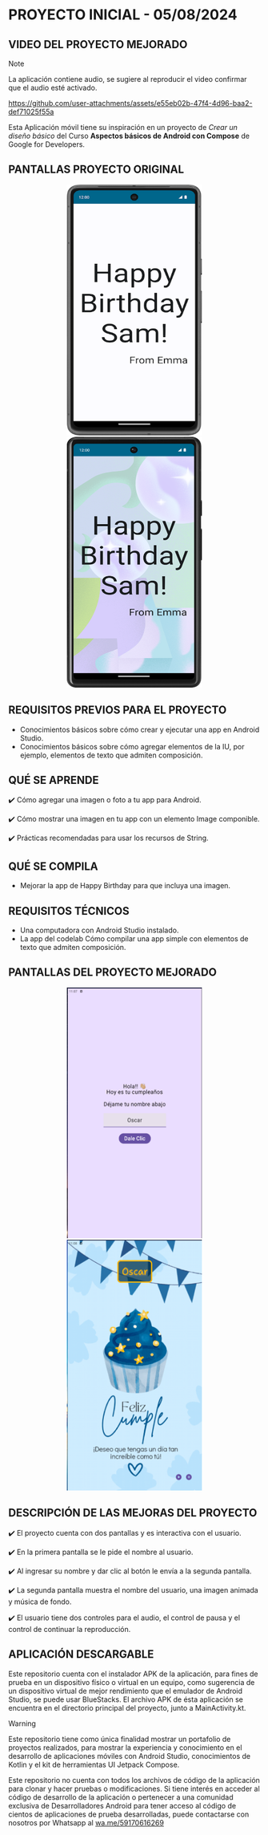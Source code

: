 # PROYECTO INICIAL - 05/08/2024

## VIDEO DEL PROYECTO MEJORADO

> [!NOTE]
> La aplicación contiene audio, se sugiere al reproducir el video confirmar que el audio esté activado.

https://github.com/user-attachments/assets/e55eb02b-47f4-4d96-baa2-def71025f55a

Esta Aplicación móvil tiene su inspiración en un proyecto de *Crear un diseño básico* del Curso **Aspectos básicos de Android con Compose** de Google for Developers.

## PANTALLAS PROYECTO ORIGINAL

<p align="center">
<img src="src/image_01.png" width="270" height="500"> <img src="src/image_02.png" width="270" height="500">
</p>

## REQUISITOS PREVIOS PARA EL PROYECTO

- Conocimientos básicos sobre cómo crear y ejecutar una app en Android Studio.
- Conocimientos básicos sobre cómo agregar elementos de la IU, por ejemplo, elementos de texto que admiten composición.

## QUÉ SE APRENDE

✔️ Cómo agregar una imagen o foto a tu app para Android.

✔️ Cómo mostrar una imagen en tu app con un elemento Image componible.

✔️ Prácticas recomendadas para usar los recursos de String.

## QUÉ SE COMPILA

- Mejorar la app de Happy Birthday para que incluya una imagen.

## REQUISITOS TÉCNICOS

- Una computadora con Android Studio instalado.
- La app del codelab Cómo compilar una app simple con elementos de texto que admiten composición.

## PANTALLAS DEL PROYECTO MEJORADO

<p align="center">
<img src="src/image_03.png" width="270" height="500"> <img src="src/image_04.png" width="270" height="500">
</p>

## DESCRIPCIÓN DE LAS MEJORAS DEL PROYECTO

✔️ El proyecto cuenta con dos pantallas y es interactiva con el usuario.

✔️ En la primera pantalla se le pide el nombre al usuario.

✔️ Al ingresar su nombre y dar clic al botón le envía a la segunda pantalla.

✔️ La segunda pantalla muestra el nombre del usuario, una imagen animada y música de fondo.

✔️ El usuario tiene dos controles para el audio, el control de pausa y el control de continuar la reproducción.

## APLICACIÓN DESCARGABLE

Este repositorio cuenta con el instalador APK de la aplicación, para fines de prueba en un dispositivo físico o virtual en un equipo, como sugerencia de un dispositivo virtual de mejor rendimiento que el emulador de Android Studio, se puede usar BlueStacks. El archivo APK de ésta aplicación se encuentra en el directorio principal del proyecto, junto a MainActivity.kt.

> [!WARNING]
> Este repositorio tiene como única finalidad mostrar un portafolio de proyectos realizados, para mostrar la experiencia y conocimiento en el desarrollo de aplicaciones móviles con Android Studio, conocimientos de Kotlin y el kit de herramientas UI Jetpack Compose.
> 
> Este repositorio no cuenta con todos los archivos de código de la aplicación para clonar y hacer pruebas o modificaciones. Si tiene interés en acceder al código de desarrollo de la aplicación o pertenecer a una comunidad exclusiva de Desarrolladores Android para tener acceso al código de cientos de aplicaciones de prueba desarrolladas, puede contactarse con nosotros por Whatsapp al [wa.me/59170616269](https://wa.me/59170616269)

